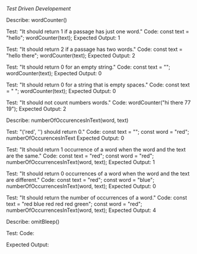 _Test Driven Developement_

Describe: wordCounter()

Test: "It should return 1 if a passage has just one word."
Code:
const text = "hello";
wordCounter(text);
Expected Output: 1

Test: "It should return 2 if a passage has two words."
Code:
const text = "hello there";
wordCounter(text);
Expected Output: 2

Test: "It should return 0 for an empty string."
Code:
const text = "";
wordCounter(text);
Expected Output: 0

Test: "It should return 0 for a string that is empty spaces."
Code:
const text = "     ";
wordCounter(text);
Expected Output: 0

Test: "It should not count numbers words."
Code: 
wordCounter("hi there 77 19");
Expected Output: 2


Describe: numberOfOccurencesInText(word, text)

Test: "('red', '') should return 0."
Code:
const text = "";
const word = "red";
numberOfOccurencesInText
Expected Output: 0

Test: "It should return 1 occurrence of a word when the word and the text are the same."
Code:
const text = "red";
const word = "red";
numberOfOccurrencesInText(word, text);
Expected Output: 1

Test: "It should return 0 occurrences of a word when the word and the text are different."
Code:
const text = "red";
const word = "blue";
numberOfOccurrencesInText(word, text);
Expected Output: 0

Test: "It should return the number of occurrences of a word."
Code:
const text = "red blue red red red green";
const word = "red";
numberOfOccurrencesInText(word, text);
Expected Output: 4


Describe: omitBleep()

Test: 
Code:

Expected Output: 
